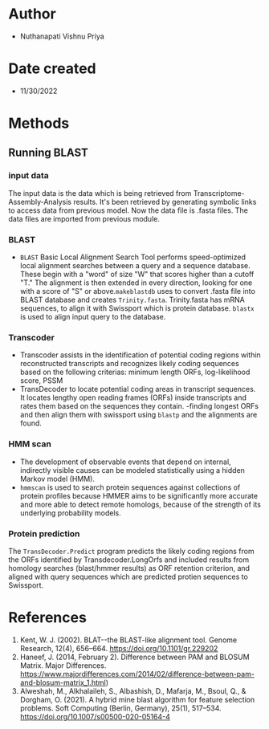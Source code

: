 # Author
- Nuthanapati Vishnu Priya 
# Date created 
- 11/30/2022
# Methods 
## Running BLAST 
### input data
The input data is the data which is being retrieved from Transcriptome-Assembly-Analysis results. It's been retrieved by generating symbolic links to access data from previous model. Now the data file is .fasta files. The data files are imported from previous module. 
### BLAST 
- `BLAST` Basic Local Alignment Search Tool performs speed-optimized local alignment searches between a query and a sequence database. These begin with a "word" of size "W" that scores higher than a cutoff "T." The alignment is then extended in every direction, looking for one with a score of "S" or above.`makeblastdb` uses to convert .fasta file into BLAST database and creates `Trinity.fasta`. Trinity.fasta has mRNA sequences, to align it with Swissport which is protein database. `blastx` is used to align input query to the database. 
### Transcoder
- Transcoder assists in the identification of potential coding regions within reconstructed transcripts and recognizes likely coding sequences based on the following criterias: minimum length ORFs, log-likelihood score, PSSM
- TransDecoder to locate potential coding areas in transcript sequences. It locates lengthy open reading frames (ORFs) inside transcripts and rates them based on the sequences they contain.
-finding longest ORFs and then align them with swissport using `blastp` and the alignments are found. 
### HMM scan 
- The development of observable events that depend on internal, indirectly visible causes can be modeled statistically using a hidden Markov model (HMM).
- `hmmscan` is used to search protein sequences against collections of protein profiles because HMMER aims to be significantly more accurate and more able to detect remote homologs, because of the strength of its underlying probability models.
### Protein prediction 
The `TransDecoder.Predict` program predicts the likely coding regions from the ORFs identified by Transdecoder.LongOrfs and included results from homology searches (blast/hmmer results) as ORF retention criterion, and aligned with query sequences which are predicted protien sequences to Swissport. 

# References 
1. Kent, W. J. (2002). BLAT--the BLAST-like alignment tool. Genome Research, 12(4), 656–664. https://doi.org/10.1101/gr.229202
2. Haneef, J. (2014, February 2). Difference between PAM and BLOSUM Matrix. Major Differences. https://www.majordifferences.com/2014/02/difference-between-pam-and-blosum-matrix_1.html)
3. Alweshah, M., Alkhalaileh, S., Albashish, D., Mafarja, M., Bsoul, Q., & Dorgham, O. (2021). A hybrid mine blast algorithm for feature selection problems. Soft Computing (Berlin, Germany), 25(1), 517–534. https://doi.org/10.1007/s00500-020-05164-4


